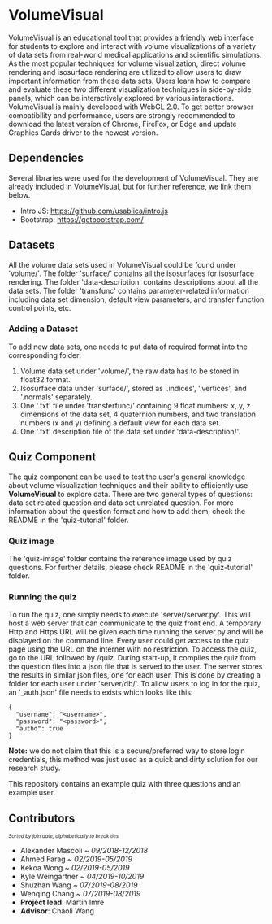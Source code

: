# VolumeVisual
VolumeVisual is an educational tool that provides a friendly web interface for students to explore and interact with volume visualizations of a variety of data sets from real-world medical applications and scientific simulations. As the most popular techniques for volume visualization, direct volume rendering and isosurface rendering are utilized to allow users to draw important information from these data sets. Users learn how to compare and evaluate these two different visualization techniques in side-by-side panels, which can be interactively explored by various interactions.
VolumeVisual is mainly developed with WebGL 2.0. To get better browser compatibility and performance, users are strongly recommended to download the latest version of Chrome, FireFox, or Edge and update Graphics Cards driver to the newest version.
## Dependencies
Several libraries were used for the development of VolumeVisual.
They are already included in VolumeVisual, but for further reference, we link them below.

* Intro JS: https://github.com/usablica/intro.js
* Bootstrap: https://getbootstrap.com/
## Datasets
All the volume data sets used in VolumeVisual could be found under 'volume/'.
The folder 'surface/' contains all the isosurfaces for isosurface rendering.
The folder 'data-description' contains descriptions about all the data sets.
The folder 'transfunc' contains parameter-related information including data set dimension, default view parameters, and transfer function control points, etc.

### Adding a Dataset
To add new data sets, one needs to put data of required format into the corresponding folder:
1. Volume data set under 'volume/', the raw data has to be stored in float32 format. 
2. Isosurface data under 'surface/', stored as '.indices', '.vertices', and '.normals' separately.
3. One '.txt' file under 'transferfunc/' containing 9 float numbers: x, y, z dimensions of the data set, 4 quaternion numbers, and two translation numbers (x and y) defining a default view for each data set.
4. One '.txt' description file of the data set under 'data-description/'.
## Quiz Component
The quiz component can be used to test the user's general knowledge about volume visualization techniques and their ability to efficiently use **VolumeVisual** to explore data.
There are two general types of questions: data set related question and data set unrelated question. 
For more information about the question format and how to add them, check the README in the 'quiz-tutorial' folder.
### Quiz image
The 'quiz-image' folder contains the reference image used by quiz questions. For further details, please check README in the 'quiz-tutorial' folder.
### Running the quiz
To run the quiz, one simply needs to execute 'server/server.py'.
This will host a web server that can communicate to the quiz front end.
A temporary Http and Https URL will be given each time running the server.py and will be displayed on the command line. Every user could get access to the quiz page using the URL on the internet with no restriction.
To access the quiz, go to the URL followed by /quiz.
During start-up, it compiles the quiz from the question files into a json file that is served to the user.
The server stores the results in similar json files, one for each user.
This is done by creating a folder for each user under 'server/db/'.
To allow users to log in for the quiz, an '_auth.json' file needs to exists which looks like this:

```
{
  "username": "<username>",
  "password": "<password>",
  "authd": true
}

```
**Note:** we do not claim that this is a secure/preferred way to store login credentials, this method was just used as a quick and dirty solution for our research study.

This repository contains an example quiz with three questions and an example user.

## Contributors
<sub><sup>_Sorted by join date, alphabetically to break ties_</sup></sub>


* Alexander Mascoli ~ _09/2018-12/2018_
* Ahmed Farag ~ _02/2019-05/2019_
* Kekoa Wong ~ _02/2019-05/2019_
* Kyle Weingartner ~ _04/2019-10/2019_
* Shuzhan Wang ~  _07/2019-08/2019_
* Wenqing Chang ~ _07/2019-08/2019_
* __Project lead__: Martin Imre
* __Advisor__: Chaoli Wang

